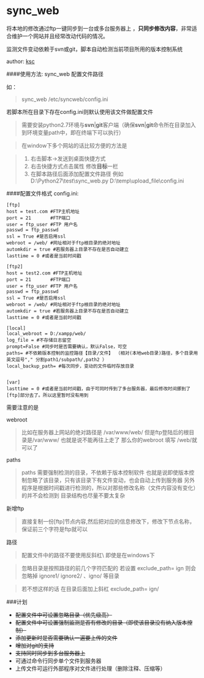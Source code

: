 sync_web
=======

将本地的修改通过ftp一键同步到一台或多台服务器上 ，**只同步修改内容**，非常适合维护一个网站并且经常改动代码的情况。

监测文件变动依赖于svn或git，脚本自动检测当前项目所用的版本控制系统

author: [ksc](http://blog.geekli.cn)

####使用方法:
 sync_web 配置文件路径 
 
 如： 
> sync_web /etc/syncweb/config.ini

若脚本所在目录下存在config.ini则默认使用该文件做配置文件

> 需要安装python2.7环境与**svn**|**git**客户端（确保**svn**|**git**命令所在目录加入到环境变量path中，即在终端下可以执行）

> 在window下多个网站的话比较方便的方法是
   
> 1. 右击脚本-\>发送到桌面快捷方式
> 2. 右击快捷方式点击属性 修改**目标**一栏
> 3. 在脚本路径后面添加配置文件路径 例如D:\\Python27\\test\\sync_web.py D:\\temp\\upload_file\\config.ini



 
####配置文件格式
config.ini:

    [ftp]
    host = test.com #FTP主机地址
    port = 21       #FTP端口
    user = ftp_user #FTP 用户名
    passwd = ftp_passwd
    ssl = True #是否启用ssl
    webroot = /web/ #网址相对于ftp根目录的绝对地址 
    automkdir = true #若服务器上目录不存在是否自动建立
    lasttime = 0 #或者是当前时间戳
    
    [ftp2]
    host = test2.com #FTP主机地址
    port = 21       #FTP端口
    user = ftp_user #FTP 用户名
    passwd = ftp_passwd
    ssl = True #是否启用ssl
    webroot = /web/ #网址相对于ftp根目录的绝对地址 
    automkdir = true #若服务器上目录不存在是否自动建立
    lasttime = 0 #或者是当前时间戳
    
    [local]
    local_webroot = D:/xampp/web/ 
    log_file = #不存储日志留空
    prompt=False #同步时是否需要确认，默认False，可空
    paths= #不依赖版本控制的监控路径【目录/文件】 （相对(本地web目录)路径，多个目录用英文逗号"," 分割path1/subpath/,path2 ）
    local_backup_path= #每次同步，变动的文件临时存放目录
    
    
    [var]
    lasttime = 0 #或者是当前时间戳，由于可同时传到了多台服务器，最后修改时间挪到了[ftp]部分去了。所以这里暂时没有用到
需要注意的是

webroot
>比如在服务器上网站的绝对路径是 /var/www/web/ 但是ftp登陆后的根目录是/var/www/ 也就是说不能再往上走了
那么你的webroot 填写 /web/就可以了

paths
>paths 需要强制检测的目录，不依赖于版本控制软件
也就是说即使版本控制忽略了该目录，只有该目录下有文件变动，也会自动上传到服务器
另外程序是根据时间戳进行检测的，所以对那些修改名称（文件内容没有变化）的并不会检测到
目录结构也尽量不要太复杂

新增ftp
>直接复制一份[ftp]节点内容,然后把对应的信息修改下，修改下节点名称，保证前三个字符是ftp就可以

路径
>配置文件中的路径不要使用反斜杠\\ 即使是在windows下 

>忽略目录是按照路径的前几个字符匹配的
若设置 exclude\_path= ign  则会忽略掉 ignore1/ ignore2/ 、igno/ 等目录

>若不想这样的话 在目录后面加上斜杠 exclude\_path= ign/  

###计划

* <del>配置文件中可设置忽略目录（优先级高）</del>
* <del>配置文件中可设置强制监测是否有修改的目录（即使该目录没有纳入版本控制）</del>
* <del>添加更新时是否需要确认一遍要上传的文件</del>
* <del>增加对git的支持</del>
* <del>支持同时同步到多台服务器上</del>
* 可通过命令行同步单个文件到服务器
* 上传文件可运行外部程序对文件进行处理（删除注释、压缩等）